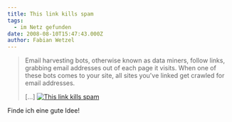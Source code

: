 ```yaml
---
title: This link kills spam
tags:
  - im Netz gefunden
date: 2008-08-10T15:47:43.000Z
author: Fabian Wetzel
---
```


> Email harvesting bots, otherwise known as data miners, follow links, grabbing email addresses out of each page it visits. When one of these bots comes to your site, all sites you've linked get crawled for email addresses.
> 
> [...]
[![This link kills spam](this_link_kills_spam.png)](http://officeofstrategicinfluence.com/spam/)

Finde ich eine gute Idee!


